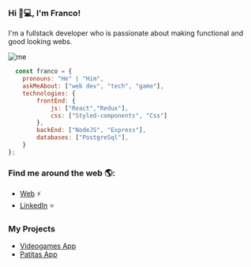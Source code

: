 ### Hi 👋💻, I'm Franco!
I'm a fullstack developer who is passionate about making functional and good looking webs.

![me](https://media-exp2.licdn.com/dms/image/C4D16AQFuouyQ1nUJFQ/profile-displaybackgroundimage-shrink_350_1400/0/1655761434345?e=1661385600&v=beta&t=fVQBBTCFV_Jy02N9rQ_gp-Sxd9KwJJHk2Cz6TsRNPg4)

```js
  const franco = {
    pronouns: "He" | "Him",
    askMeAbout: ["web dev", "tech", "game"],
    technologies: {
        frontEnd: {
            js: ["React","Redux"],
            css: ["Styled-components", "Css"]
        },
        backEnd: ["NodeJS", "Express"],
        databases: ["PostgreSql"],
    }
};
```
### Find me around the web 🌎:
- [Web]() ⚡
- [LinkedIn](https://www.linkedin.com/in/franco-gimenez-dev/) ⭐️

### My Projects
- [Videogames App]()
- [Patitas App](https://pf-henry-front-three.vercel.app/)
<!--
**FrancoG21/FrancoG21** is a ✨ _special_ ✨ repository because its `README.md` (this file) appears on your GitHub profile.

Here are some ideas to get you started:

- 🔭 I’m currently working on ...
- 🌱 I’m currently learning ...
- 👯 I’m looking to collaborate on ...
- 🤔 I’m looking for help with ...
- 💬 Ask me about ...
- 📫 How to reach me: ...
- 😄 Pronouns: ...
- ⚡ Fun fact: ...
-->
